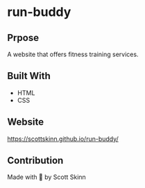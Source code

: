 # run-buddy

## Prpose
A website that offers fitness training services.

## Built With
* HTML
* CSS

## Website
https://scottskinn.github.io/run-buddy/

## Contribution
Made with 💖 by Scott Skinn
